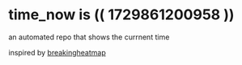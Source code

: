 # time_now is (( 1729861200958 ))

an automated repo that shows the currnent time

inspired by [breakingheatmap](https://github.com/breakingheatmap/breakingheatmap)